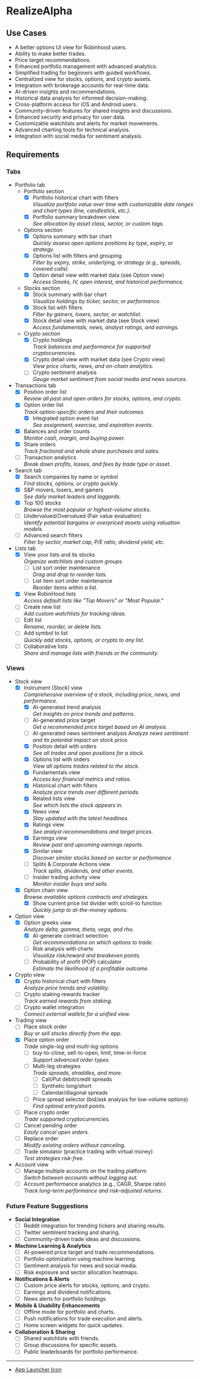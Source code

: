 # RealizeAlpha

## Use Cases
- A better options UI view for Robinhood users.
- Ability to make better trades.
- Price target recommendations.
- Enhanced portfolio management with advanced analytics.
- Simplified trading for beginners with guided workflows.
- Centralized view for stocks, options, and crypto assets.
- Integration with brokerage accounts for real-time data.
- AI-driven insights and recommendations.
- Historical data analysis for informed decision-making.
- Cross-platform access for iOS and Android users.
- Community-driven features for shared insights and discussions.
- Enhanced security and privacy for user data.
- Customizable watchlists and alerts for market movements.
- Advanced charting tools for technical analysis.
- Integration with social media for sentiment analysis.

## Requirements

### Tabs

- Portfolio tab
  - Portfolio section
    - [x] Portfolio historical chart with filters  
      _Visualize portfolio value over time with customizable date ranges and chart types (line, candlestick, etc.)._
    - [x] Portfolio summary breakdown view  
      _See allocation by asset class, sector, or custom tags._
  - Options section
    - [x] Options summary with bar chart  
      _Quickly assess open options positions by type, expiry, or strategy._
    - [x] Options list with filters and grouping  
      _Filter by expiry, strike, underlying, or strategy (e.g., spreads, covered calls)._
    - [x] Option detail view with market data (see Option view)  
      _Access Greeks, IV, open interest, and historical performance._
  - Stocks section
    - [x] Stock summary with bar chart  
      _Visualize holdings by ticker, sector, or performance._
    - [x] Stock list with filters  
      _Filter by gainers, losers, sector, or watchlist._
    - [x] Stock detail view with market data (see Stock view)  
      _Access fundamentals, news, analyst ratings, and earnings._
  - Crypto section
    - [x] Crypto holdings  
      _Track balances and performance for supported cryptocurrencies._
    - [x] Crypto detail view with market data (see Crypto view)  
      _View price charts, news, and on-chain analytics._
    - [ ] Crypto sentiment analysis  
      _Gauge market sentiment from social media and news sources._

- Transactions tab
  - [x] Position order list  
    _Review all past and open orders for stocks, options, and crypto._
  - [x] Option order list  
    _Track option-specific orders and their outcomes._
    - [x] Integrated option event list  
      _See assignment, exercise, and expiration events._
  - [x] Balances and order counts  
    _Monitor cash, margin, and buying power._
  - [x] Share orders  
    _Track fractional and whole share purchases and sales._
  - [ ] Transaction analytics  
    _Break down profits, losses, and fees by trade type or asset._

- Search tab
  - [x] Search companies by name or symbol  
    _Find stocks, options, or crypto quickly._
  - [x] S&P movers, losers, and gainers  
    _See daily market leaders and laggards._
  - [x] Top 100 stocks  
    _Browse the most popular or highest-volume stocks._
  - [ ] Undervalued/Overvalued (Fair value evaluation)  
    _Identify potential bargains or overpriced assets using valuation models._
  - [ ] Advanced search filters  
    _Filter by sector, market cap, P/E ratio, dividend yield, etc._

- Lists tab
  - [x] View your lists and its stocks  
    _Organize watchlists and custom groups._
    - [ ] List sort order maintenance  
      _Drag and drop to reorder lists._
    - [ ] List item sort order maintenance  
      _Reorder items within a list._
  - [x] View RobinHood lists  
    _Access default lists like "Top Movers" or "Most Popular."_
  - [ ] Create new list  
    _Add custom watchlists for tracking ideas._
  - [ ] Edit list  
    _Rename, reorder, or delete lists._
  - [ ] Add symbol to list  
    _Quickly add stocks, options, or crypto to any list._
  - [ ] Collaborative lists  
    _Share and manage lists with friends or the community._

### Views

- Stock view
  - [x] Instrument (Stock) view  
    _Comprehensive overview of a stock, including price, news, and performance._
    - [x] AI-generated trend analysis  
      _Get insights on price trends and patterns._
    - [ ] AI-generated price target  
      _Get a recommended price target based on AI analysis._
    - [ ] AI-generated news sentiment analysis
      _Analyze news sentiment and its potential impact on stock price._
    - [x] Position detail with orders  
      _See all trades and open positions for a stock._
    - [x] Options list with orders  
      _View all options trades related to the stock._
    - [x] Fundamentals view  
      _Access key financial metrics and ratios._
    - [x] Historical chart with filters  
      _Analyze price trends over different periods._
    - [x] Related lists view  
      _See which lists the stock appears in._
    - [x] News view  
      _Stay updated with the latest headlines._
    - [x] Ratings view  
      _See analyst recommendations and target prices._
    - [x] Earnings view  
      _Review past and upcoming earnings reports._
    - [x] Similar view  
      _Discover similar stocks based on sector or performance._
    - [ ] Splits & Corporate Actions view  
      _Track splits, dividends, and other events._
    - [ ] Insider trading activity view  
      _Monitor insider buys and sells._
  - [x] Option chain view  
    _Browse available options contracts and strategies._
    - [x] Show current price list divider with scroll-to function  
      _Quickly jump to at-the-money options._

- Option view
  - [x] Option greeks view  
    _Analyze delta, gamma, theta, vega, and rho._
    - [x] AI-generate contract selection  
      _Get recommendations on which options to trade._
    - [ ] Risk analysis with charts  
      _Visualize risk/reward and breakeven points._
    - [ ] Probability of profit (POP) calculator  
      _Estimate the likelihood of a profitable outcome._

- Crypto view
  - [x] Crypto historical chart with filters  
    _Analyze price trends and volatility._
  - [ ] Crypto staking rewards tracker  
    _Track earned rewards from staking._
  - [ ] Crypto wallet integration  
    _Connect external wallets for a unified view._

- Trading view
  - [ ] Place stock order  
    _Buy or sell stocks directly from the app._
  - [x] Place option order  
    _Trade single-leg and multi-leg options._
    - [ ] buy-to-close, sell-to-open, limit, time-in-force  
      _Support advanced order types._
    - [ ] Multi-leg strategies  
      _Trade spreads, straddles, and more._
      - [ ] Call/Put debit/credit spreads
      - [ ] Synthetic long/short
      - [ ] Calendar/diagonal spreads
    - [ ] Price spread selector (bid/ask analysis for low-volume options)  
      _Find optimal entry/exit points._
  - [ ] Place crypto order  
    _Trade supported cryptocurrencies._
  - [ ] Cancel pending order  
    _Easily cancel open orders._
  - [ ] Replace order  
    _Modify existing orders without canceling._
  - [ ] Trade simulator (practice trading with virtual money)  
    _Test strategies risk-free._

- Account view
  - [ ] Manage multiple accounts on the trading platform  
    _Switch between accounts without logging out._
  - [ ] Account performance analytics (e.g., CAGR, Sharpe ratio)  
    _Track long-term performance and risk-adjusted returns._

### Future Feature Suggestions

- **Social Integration**
  - [ ] Reddit integration for trending tickers and sharing results.
  - [ ] Twitter sentiment tracking and sharing.
  - [ ] Community-driven trade ideas and discussions.

- **Machine Learning & Analytics**
  - [ ] AI-powered price target and trade recommendations.
  - [ ] Portfolio optimization using machine learning.
  - [ ] Sentiment analysis for news and social media.
  - [ ] Risk exposure and sector allocation heatmaps.

- **Notifications & Alerts**
  - [ ] Custom price alerts for stocks, options, and crypto.
  - [ ] Earnings and dividend notifications.
  - [ ] News alerts for portfolio holdings.

- **Mobile & Usability Enhancements**
  - [ ] Offline mode for portfolio and charts.
  - [ ] Push notifications for trade execution and alerts.
  - [ ] Home screen widgets for quick updates.

- **Collaboration & Sharing**
  - [ ] Shared watchlists with friends.
  - [ ] Group discussions for specific assets.
  - [ ] Public leaderboards for portfolio performance.

---

- [App Launcher Icon](https://icon.kitchen/i/H4sIAAAAAAAAAz2PQQvCMAyF%2F8vzuoswQXrdH%2FCwm4h0a9oVu2V0rSJj%2F910ipfk8RLyvax46pBpgVphdHy0A40EZXVYqIJ1TfCzjqmMF5IGQ1bnkFDB9zyJkSJNxk%2FunmdsFTrXvme5gJ4DR1nrXLMrhUNdn7W14qVCMVAp5p1y0aacKJTEM9TxVCF6NwiwyI5T4vGrA9ndFZT9o34hxRvZ5FDeuUJPJrI3JSkvUl%2FU4bZ9AAfiKa7xAAAA)